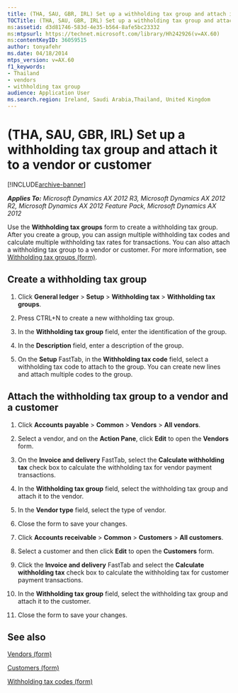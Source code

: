 ```yaml
---
title: (THA, SAU, GBR, IRL) Set up a withholding tax group and attach it to a vendor or customer
TOCTitle: (THA, SAU, GBR, IRL) Set up a withholding tax group and attach it to a vendor or customer
ms:assetid: d3d81746-583d-4e35-b564-8afe5bc23332
ms:mtpsurl: https://technet.microsoft.com/library/Hh242926(v=AX.60)
ms:contentKeyID: 36059515
author: tonyafehr
ms.date: 04/18/2014
mtps_version: v=AX.60
f1_keywords:
- Thailand
- vendors
- withholding tax group
audience: Application User
ms.search.region: Ireland, Saudi Arabia,Thailand, United Kingdom
---
```


# (THA, SAU, GBR, IRL) Set up a withholding tax group and attach it to a vendor or customer 


[!INCLUDE[archive-banner](includes/archive-banner.md)]


_**Applies To:** Microsoft Dynamics AX 2012 R3, Microsoft Dynamics AX 2012 R2, Microsoft Dynamics AX 2012 Feature Pack, Microsoft Dynamics AX 2012_

Use the **Withholding tax groups** form to create a withholding tax group. After you create a group, you can assign multiple withholding tax codes and calculate multiple withholding tax rates for transactions. You can also attach a withholding tax group to a vendor or customer. For more information, see [Withholding tax groups (form)](https://technet.microsoft.com/library/aa591973\(v=ax.60\)).

## Create a withholding tax group

1.  Click **General ledger** \> **Setup** \> **Withholding tax** \> **Withholding tax groups**.

2.  Press CTRL+N to create a new withholding tax group.

3.  In the **Withholding tax group** field, enter the identification of the group.

4.  In the **Description** field, enter a description of the group.

5.  On the **Setup** FastTab, in the **Withholding tax code** field, select a withholding tax code to attach to the group. You can create new lines and attach multiple codes to the group.

## Attach the withholding tax group to a vendor and a customer

1.  Click **Accounts payable** \> **Common** \> **Vendors** \> **All vendors**.

2.  Select a vendor, and on the **Action Pane**, click **Edit** to open the **Vendors** form.

3.  On the **Invoice and delivery** FastTab, select the **Calculate withholding tax** check box to calculate the withholding tax for vendor payment transactions.

4.  In the **Withholding tax group** field, select the withholding tax group and attach it to the vendor.

5.  In the **Vendor type** field, select the type of vendor.

6.  Close the form to save your changes.

7.  Click **Accounts receivable** \> **Common** \> **Customers** \> **All customers**.

8.  Select a customer and then click **Edit** to open the **Customers** form.

9.  Click the **Invoice and delivery** FastTab and select the **Calculate withholding tax** check box to calculate the withholding tax for customer payment transactions.

10. In the **Withholding tax group** field, select the withholding tax group and attach it to the customer.

11. Close the form to save your changes.

## See also

[Vendors (form)](https://technet.microsoft.com/library/aa592162\(v=ax.60\))

[Customers (form)](https://technet.microsoft.com/library/aa590606\(v=ax.60\))

[Withholding tax codes (form)](https://technet.microsoft.com/library/aa585361\(v=ax.60\))

  


